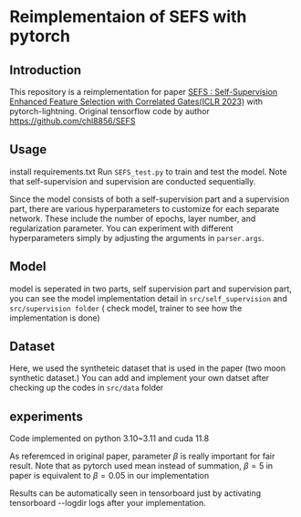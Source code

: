 
# Reimplementaion of SEFS with pytorch 

## Introduction 
This repository is a reimplementation for paper [SEFS : Self-Supervision Enhanced Feature Selection with Correlated Gates(ICLR 2023)](https://openreview.net/pdf?id=oDFvtxzPOx)
with pytorch-lightning.  Original tensorflow code by author https://github.com/chl8856/SEFS



## Usage

install requirements.txt
Run `SEFS_test.py` to train and test the model. Note that self-supervision and supervision are conducted sequentially.

Since the model consists of both a self-supervision part and a supervision part, there are various hyperparameters to customize for each separate network. These include the number of epochs, layer number, and regularization parameter. You can experiment with different hyperparameters simply by adjusting the arguments in `parser.args`.

## Model
model is seperated in two parts, self supervision part and supervision part, you can see the model implementation detail in `src/self_supervision` and `src/supervision folder` ( check model, trainer to see how the implementation is done)


## Dataset
Here, we used the syntheteic dataset that is used in the paper (two moon synthetic dataset.)
You can add and implement your own datset after checking up the codes in `src/data` folder



## experiments
Code implemented on python 3.10~3.11 and cuda 11.8

As referemced in original paper, parameter $\beta$ is really important for fair result. 
Note that as pytorch used  mean instead of summation, $\beta=5$ in paper is equivalent to  $\beta=0.05$ in our implementation

Results can be automatically seen in tensorboard just by activating tensorboard --logdir logs after your implementation. 



